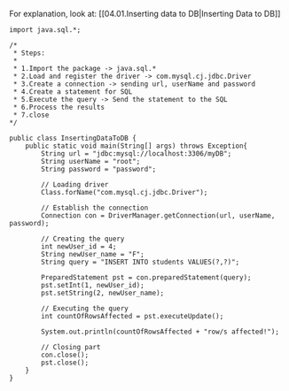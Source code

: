 For explanation, look at: [[04.01.Inserting data to DB|Inserting Data to DB]]

	
	import java.sql.*;
	
	/*
	 * Steps:
	 *
	 * 1.Import the package -> java.sql.*
	 * 2.Load and register the driver -> com.mysql.cj.jdbc.Driver
	 * 3.Create a connection -> sending url, userName and password
	 * 4.Create a statement for SQL
	 * 5.Execute the query -> Send the statement to the SQL
	 * 6.Process the results
	 * 7.close
	*/
	
	public class InsertingDataToDB {
	    public static void main(String[] args) throws Exception{
	        String url = "jdbc:mysql://localhost:3306/myDB"; 
	        String userName = "root";
	        String password = "password";

	        // Loading driver
	        Class.forName("com.mysql.cj.jdbc.Driver");
	
	        // Establish the connection
	        Connection con = DriverManager.getConnection(url, userName, password);
	
	        // Creating the query
	        int newUser_id = 4;
	        String newUser_name = "F";
	        String query = "INSERT INTO students VALUES(?,?)";
	
	        PreparedStatement pst = con.preparedStatement(query);
	        pst.setInt(1, newUser_id);
	        pst.setString(2, newUser_name);
		
	        // Executing the query
	        int countOfRowsAffected = pst.executeUpdate();
	
	        System.out.println(countOfRowsAffected + "row/s affected!");
	
	        // Closing part
	        con.close();
	        pst.close();
	    }
	}
